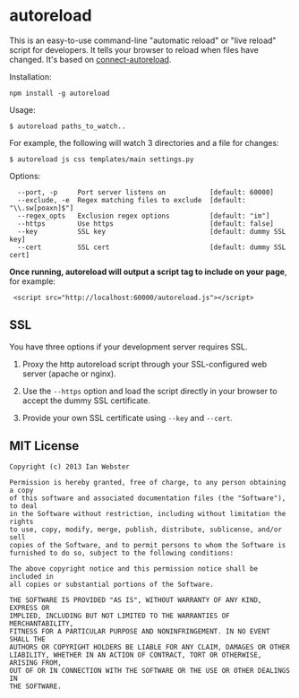 autoreload
==========

This is an easy-to-use command-line "automatic reload" or "live reload" script for developers.  It tells your browser to reload when files have changed.  It's based on [connect-autoreload](https://github.com/typpo/connect-autoreload).

Installation:

    npm install -g autoreload

Usage:

    $ autoreload paths_to_watch..

For example, the following will watch 3 directories and a file for changes:

    $ autoreload js css templates/main settings.py

Options:

      --port, -p     Port server listens on           [default: 60000]
      --exclude, -e  Regex matching files to exclude  [default: "\\.sw[poaxn]$"]
      --regex_opts   Exclusion regex options          [default: "im"]
      --https        Use https                        [default: false]
      --key          SSL key                          [default: dummy SSL key]
      --cert         SSL cert                         [default: dummy SSL cert]

**Once running, autoreload will output a script tag to include on your page**, for example:

     <script src="http://localhost:60000/autoreload.js"></script>

## SSL

You have three options if your development server requires SSL.

   1. Proxy the http autoreload script through your SSL-configured web server (apache or nginx).

   2. Use the `--https` option and load the script directly in your browser to accept the dummy SSL certificate.

   3. Provide your own SSL certificate using `--key` and `--cert`.

## MIT License

```
Copyright (c) 2013 Ian Webster

Permission is hereby granted, free of charge, to any person obtaining a copy
of this software and associated documentation files (the "Software"), to deal
in the Software without restriction, including without limitation the rights
to use, copy, modify, merge, publish, distribute, sublicense, and/or sell
copies of the Software, and to permit persons to whom the Software is
furnished to do so, subject to the following conditions:

The above copyright notice and this permission notice shall be included in
all copies or substantial portions of the Software.

THE SOFTWARE IS PROVIDED "AS IS", WITHOUT WARRANTY OF ANY KIND, EXPRESS OR
IMPLIED, INCLUDING BUT NOT LIMITED TO THE WARRANTIES OF MERCHANTABILITY,
FITNESS FOR A PARTICULAR PURPOSE AND NONINFRINGEMENT. IN NO EVENT SHALL THE
AUTHORS OR COPYRIGHT HOLDERS BE LIABLE FOR ANY CLAIM, DAMAGES OR OTHER
LIABILITY, WHETHER IN AN ACTION OF CONTRACT, TORT OR OTHERWISE, ARISING FROM,
OUT OF OR IN CONNECTION WITH THE SOFTWARE OR THE USE OR OTHER DEALINGS IN
THE SOFTWARE.
```
